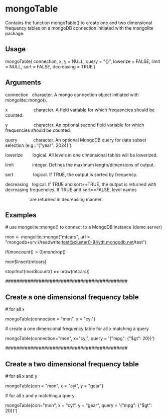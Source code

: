 # mongoTable

Contains the function mongoTable() to create one and two dimensional frequency tables on a mongoDB connection initiated with the mongolite package.

## Usage
mongoTable(
connection,
x,
y = NULL,
query = "{}",
lowerize = FALSE,
limit = NULL,
sort = FALSE,
decreasing = TRUE
)

## Arguments
connection   &nbsp; character. A mongo connection object initiated with mongolite::mongo().

x       &nbsp;&nbsp;&nbsp;&nbsp;&nbsp;&nbsp;&nbsp;&nbsp;&nbsp;&nbsp;&nbsp;&nbsp;&nbsp;&nbsp;&nbsp;&nbsp;&nbsp;&nbsp;&nbsp;       character. A field variable for which frequencies should be counted.

y       &nbsp;&nbsp;&nbsp;&nbsp;&nbsp;&nbsp;&nbsp;&nbsp;&nbsp;&nbsp;&nbsp;&nbsp;&nbsp;&nbsp;&nbsp;&nbsp;&nbsp;&nbsp;&nbsp;       character. An optional second field variable for which frequencies should be counted.

query    &nbsp;&nbsp;&nbsp;&nbsp;&nbsp;&nbsp;&nbsp;&nbsp;&nbsp;&nbsp;&nbsp;      character. An optional MongoDB query for data subset selection (e.g.: ’{\"year\": 2024}’).

lowerize &nbsp;&nbsp;&nbsp;&nbsp;&nbsp;&nbsp;    logical. All levels in one dimensional tables will be lowerized.

limit  &nbsp;&nbsp;&nbsp;&nbsp;&nbsp;&nbsp;&nbsp;&nbsp;&nbsp;&nbsp;&nbsp;&nbsp;&nbsp;    integer. Defines the maximum length/dimensions of output.

sort     &nbsp;&nbsp;&nbsp;&nbsp;&nbsp;&nbsp;&nbsp;&nbsp;&nbsp;&nbsp;&nbsp;&nbsp;&nbsp;&nbsp;    logical. If TRUE, the output is sorted by frequency.

decreasing  &nbsp; logical. If TRUE and sort==TRUE, the output is returned with decreasing frequencies. If TRUE and sort==FALSE, level names

&nbsp;&nbsp;&nbsp;&nbsp;&nbsp;&nbsp;&nbsp;&nbsp;&nbsp;&nbsp;&nbsp;&nbsp;&nbsp;&nbsp;&nbsp;&nbsp;&nbsp;&nbsp;&nbsp;&nbsp;are returned in decreasing manner.

## Examples
\# use mongolite::mongo() to connect to a MongoDB instance (demo server)

mon <- mongolite::mongo("mtcars", url = "mongodb+srv://readwrite:test@cluster0-84vdt.mongodb.net/test")

if(mon$count() > 0) mon$drop()

mon$insert(mtcars)

stopifnot(mon$count() == nrow(mtcars))

############################################
## Create a one dimensional frequency table
\# for all x

mongoTable(connection = "mon", x = "cyl")

\# create a one dimensional frequency table for all x matching a query

mongoTable(connection="mon", x="cyl", query = '{\"mpg\": {\"$gt": 20}}')

############################################
## Create a two dimensional frequency table
\# for all x and y

mongoTable(con = "mon", x = "cyl", y = "gear")

\# for all x and y matching a query

mongoTable(con="mon", x = "cyl", y = "gear", query = '{\"mpg\": {\"$gt": 20}}')
